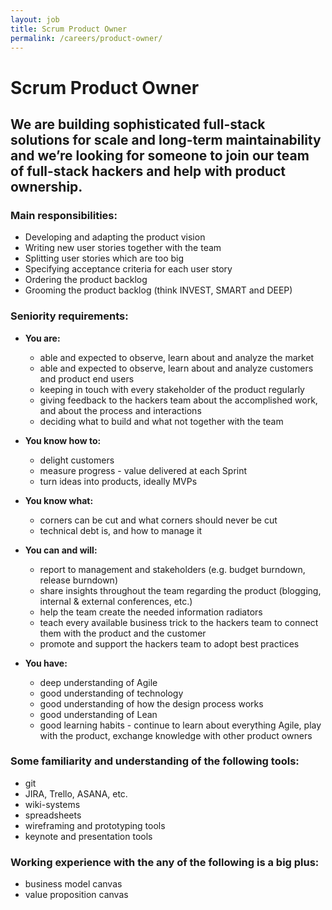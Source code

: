 ```yaml
---
layout: job
title: Scrum Product Owner
permalink: /careers/product-owner/
---
```

# Scrum Product Owner

## We are building sophisticated full-stack solutions for scale and long-term maintainability and we’re looking for someone to join our team of full-stack hackers and help with product ownership.

### Main responsibilities:

* Developing and adapting the product vision
* Writing new user stories together with the team
* Splitting user stories which are too big
* Specifying acceptance criteria for each user story
* Ordering the product backlog
* Grooming the product backlog (think INVEST, SMART and DEEP)

### Seniority requirements:

* **You are:**
  * able and expected to observe, learn about and analyze the market
  * able and expected to observe, learn about and analyze customers and product end users
  * keeping in touch with every stakeholder of the product regularly
  * giving feedback to the hackers team about the accomplished work, and about the process and interactions
  * deciding what to build and what not together with the team
* **You know how to:**
  * delight customers
  * measure progress - value delivered at each Sprint
  * turn ideas into products, ideally MVPs

* **You know what:**
  * corners can be cut and what corners should never be cut
  * technical debt is, and how to manage it
* **You can and will:**
  * report to management and stakeholders (e.g. budget burndown, release burndown)
  * share insights throughout the team regarding the product (blogging, internal & external conferences, etc.)
  * help the team create the needed information radiators
  * teach every available business trick to the hackers team to connect them with the product and the customer
  * promote and support the hackers team to adopt best practices

* **You have:**
  * deep understanding of Agile
  * good understanding of technology
  * good understanding of how the design process works
  * good understanding of Lean
  * good learning habits - continue to learn about everything Agile, play with the product, exchange knowledge with other product owners

### Some familiarity and understanding of the following tools:

* git
* JIRA, Trello, ASANA, etc.
* wiki-systems
* spreadsheets
* wireframing and prototyping tools
* keynote and presentation tools

### Working experience with the any of the following is a big plus:

* business model canvas
* value proposition canvas

